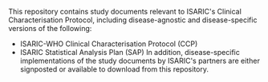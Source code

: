 This repository contains study documents relevant to ISARIC's Clinical Characterisation Protocol, including disease-agnostic and disease-specific versions of the following:
- ISARIC-WHO Clinical Characterisation Protocol (CCP)
- ISARIC Statistical Analysis Plan (SAP)
In addition, disease-specific implementations of the study documents by ISARIC's partners are either signposted or available to download from this repository.
